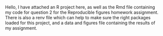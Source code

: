 Hello, I have attached an R project here, as well as the Rmd file containing my code for question 2 for the Reproducible figures homework assignment. There is also a renv file which can help to make sure the right packages loaded for this project, and a data and figures file containing the results of my assignment. 
